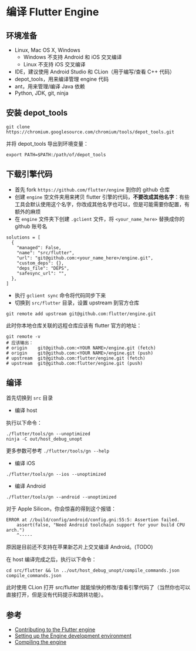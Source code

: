 # 编译 Flutter Engine

## 环境准备

- Linux, Mac OS X, Windows
  - Windows 不支持 Android 和 iOS 交叉编译
  - Linux 不支持 iOS 交叉编译
- IDE，建议使用 Android Studio 和 CLion（用于编写/查看 C++ 代码）
- depot_tools，用来编译管理 engine 代码
- ant，用来管理/编译 Java 依赖
- Python, JDK, git, ninja

## 安装 depot_tools

```shell
git clone https://chromium.googlesource.com/chromium/tools/depot_tools.git
```

并将 depot_tools 导出到环境变量：

```shell
export PATH=$PATH:/path/of/depot_tools
```

## 下载引擎代码

- 首先 fork `https://github.com/flutter/engine` 到你的 github 仓库
- 创建 `engine` 空文件夹用来拷贝 flutter 引擎的代码，**不要改成其他名字**：有些工具会默认使用这个名字，你改成其他名字也可以，但是可能需要你配置，有额外的麻烦
- 在 `engine` 文件夹下创建 `.gclient` 文件，将 `<your_name_here>` 替换成你的 github 账号名

```shell
solutions = [
  {
    "managed": False,
    "name": "src/flutter",
    "url": "git@github.com:<your_name_here>/engine.git",
    "custom_deps": {},
    "deps_file": "DEPS",
    "safesync_url": "",
  },
]
```

- 执行 `gclient sync` 命令将代码同步下来
- 切换到 `src/flutter` 目录，设置 upstream 到官方仓库

```shell
git remote add upstream git@github.com:flutter/engine.git
```

此时你本地仓库关联的远程仓库应该有 flutter 官方的地址：

```shell
git remote -v
# 应该输出：
# origin	git@github.com:<YOUR NAME>/engine.git (fetch)
# origin	git@github.com:<YOUR NAME>/engine.git (push)
# upstream	git@github.com:flutter/engine.git (fetch)
# upstream	git@github.com:flutter/engine.git (push)
```

## 编译

首先切换到 `src` 目录

- 编译 host

执行以下命令：

```shell
./flutter/tools/gn --unoptimized
ninja -C out/host_debug_unopt
```

更多参数可参考 `./flutter/tools/gn --help`

- 编译 iOS

```shell
./flutter/tools/gn --ios --unoptimized
```

- 编译 Android

```shell
./flutter/tools/gn --android --unoptimized
```

对于 Apple Silicon，你会惊喜的得到这个报错：

```shell
ERROR at //build/config/android/config.gni:55:5: Assertion failed.
    assert(false, "Need Android toolchain support for your build CPU arch.")
    ^-----
```

原因是目前还不支持在苹果新芯片上交叉编译 Android。(TODO)

在 host 编译完成之后，执行以下命令：

```shell
cd src/flutter && ln ../out/host_debug_unopt/compile_commands.json compile_commands.json
```

此时使用 CLion 打开 src/flutter 就能愉快的修改/查看引擎代码了（当然你也可以直接打开，但是没有代码提示和跳转功能）。

## 参考

- [Contributing to the Flutter engine](https://chromium.googlesource.com/external/github.com/flutter/engine/+/b7358b33dbd61e124720165dd939fa49cbd0ecb6/CONTRIBUTING.md)
- [Setting up the Engine development environment](https://github.com/flutter/flutter/wiki/Setting-up-the-Engine-development-environment)
- [Compiling the engine](https://github.com/flutter/flutter/wiki/Compiling-the-engine)
